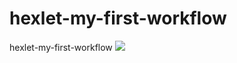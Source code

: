 # hexlet-my-first-workflow
hexlet-my-first-workflow
![](https://github.com/MartinMeer/hexlet-my-first-workflow/actions/workflows/github-actions-demo.yml/badge.svg)
